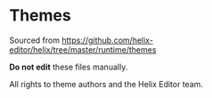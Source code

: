 # Themes

Sourced from https://github.com/helix-editor/helix/tree/master/runtime/themes

**Do not edit** these files manually.

All rights to theme authors and the Helix Editor team.
